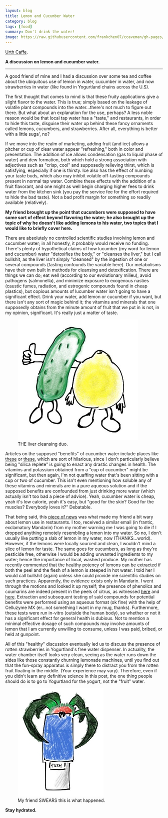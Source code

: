 ```yaml
---
layout: blog
title: Lemon and Cucumber Water
category: blog
tags: [food]  
summary: Don't drink the water! 
image: https://raw.githubusercontent.com/frankchen07/ccaveman/gh-pages/images/blog/050113_strawberry_monster_courtesy_fc.jpg
---
```


[Urth Caffe](http://www.yelp.com/biz/urth-caffe-beverly-hills-3).

**A discussion on lemon and cucumber water.**

---

A good friend of mine and I had a discussion over some tea and coffee about the ubiquitous use of lemon in water, cucumber in water, and now strawberries in water (like found in Yogurtland chains across the U.S).

The first thought that comes to mind is that these fruity applications give a slight flavor to the water. This is true; simply based on the leakage of volatile plant compounds into the water...there's not much to figure out there. But what about an explanation for the use, perhaps? A less noble reason would be that local tap water has a "taste," and restaurants, in order to hide this taste, disguise their water up behind these fancy ornaments called lemons, cucumbers, and strawberries. After all, everything is better with a little suga', no?

If we move into the realm of marketing, adding fruit (and ice) allows a pitcher or cup of clear water appear "refreshing," both in color and presentation. The addition of ice allows condensation (gas to liquid phase of water) and dew formation, both which hold a strong association with adjectives such as "crisp, cool" and supposedly relieving thirst, which is satisfying, especially if one is thirsty. Ice also has the effect of numbing your taste buds, which also may inhibit volatile off-tasting compounds present in normal tap water. Combine these effects with the addition of a fruit flavorant, and one might as well begin charging higher fees to drink water from the kitchen sink (you pay the service fee for the effort required to hide the bad taste). Not a bad profit margin for something so readily available (relatively).

**My friend brought up the point that cucumbers were supposed to have some sort of effect beyond flavoring the water; he also brought up the topic of why he doesn't like adding lemons to his water, two topics that I would like to briefly cover here.**

There are absolutely no controlled scientific studies involving lemon and cucumber water; in all honestly, it probably would receive no funding. There's plenty of hypothetical claims of how lucumber (my word for lemon and cucumber) water "detoxifies the body," or "cleanses the liver," but I call bullshit, as the liver isn't simply "cleansed" by the ingestion of one or several compounds (fasting confounds the variable here). Our metabolisms have their own built in methods for cleansing and detoxification. There are things we can do; eat well (according to our evolutionary milieu), avoid pathogens (salmonella), and minimize exposure to exogenous nasties (caustic fumes, radiation, and estrogenic compounds found in cheap plastics), but copious amounts of lucumber water isn't going to have a significant effect. Drink your water, add lemon or cucumber if you want, but there isn't any sort of magic behind it; the vitamins and minerals that one supposedly obtains from the minute amount of fruit that we put in is not, in my opinion, significant. It's really just a matter of taste.

<figure>
    <img src="https://raw.githubusercontent.com/frankchen07/ccaveman/gh-pages/images/blog/050113_lemon_cucumber_courtesy_fc.jpg"></img>
    <figcaption>THE liver cleansing duo.</figcaption>
</figure>

Articles on the supposed "benefits" of cucumber water include places like [these](http://www.livestrong.com/article/482916-why-drink-cucumber-water/) or [these](http://lajollamom.com/2012/07/drink-cucumber-water-health/), which are sort of hilarious, since I don't particularly believe being "silica replete" is going to enact any drastic changes in health. The vitamins and potassium obtained from a "cup of cucumber" might be significant, but then again, I'm not quaffing water that's been sitting with a cup or two of cucumber. This isn't even mentioning how soluble any of these vitamins and minerals are in a pure aqueous solution and if the supposed benefits are confounded from just drinking more water (which actually isn't too bad a piece of advice). Yeah, cucumber water is cheap, yeah it's low calorie, yeah it's easy, but "good for the skin? Good for the muscles? Everybody loves it?" Debatable.

That being said, this [piece of news](http://abcnews.go.com/GMA/Consumer/story?id=5048483&page=1#.UYAeiopDuZg) was what made my friend a bit wary about lemon use in restaurants. I too, received a similar email (in frantic, exclamatory Mandarin) from my mother warning me I was going to die if I dropped anything remotely resembling a lemon into my water. So no, I don't usually like putting a slab of lemon in my water, now (THANKS...world). However, if the lemons were locally sourced and clean, I wouldn't mind a slice of lemon for taste. The same goes for cucumbers, as long as they're pesticide free, otherwise I would be adding unwanted ingredients to my water; hence the importance of local, washed produce. My mother has recently commented that the healthy potency of lemons can be extracted if both the peel and the flesh of a lemon is steeped in hot water. I told her I would call bullshit (again) unless she could provide me scientific studies on such practices. Apparently, the evidence exists only in Mandarin. I went through the motions and looked it up myself; the presence of phenolics and coumarins are indeed present in the peels of citrus, as witnessed [here](http://www.sciencedirect.com/science/article/pii/S1383586605002157) and [here](http://pubs.acs.org/doi/abs/10.1021/jf980999y). Extraction and subsequent testing of said compounds for potential benefits were performed using an aqueous format (ok fine) with the help of Celluzyme MX (er...not something I want in my mug, thanks). Furthermore, these tests were run in-vitro (outside the human body), so whether or not it has a significant effect for general health is dubious. Not to mention a minimal effective dosage of such compounds may involve amounts of lemon that I am currently unwilling to consume, unless I was paid, bribed, or held at gunpoint.

All of this "healthy" discussion eventually led us to discuss the presence of rotten strawberries in Yogurtland's free water dispenser. In actuality, the water chamber itself looks very clean, seeing as the water runs down the sides like those constantly churning lemonade machines, until you find out that the fun-spray apparatus is simply there to distract you from the rotten fruit floating in the middle. (Your experience may vary). Therefore, even if you didn't learn any definitive science in this post, the one thing people should do is to go to Yogurtland for the yogurt, not the "fruit" water.

<figure>
    <img src="https://raw.githubusercontent.com/frankchen07/ccaveman/gh-pages/images/blog/050113_strawberry_monster_courtesy_fc.jpg"></img>
    <figcaption>My friend SWEARS this is what happened.</figcaption>
</figure>

**Stay hydrated.**
